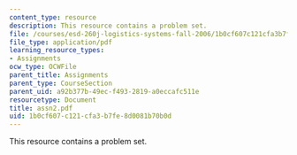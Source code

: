 ```yaml
---
content_type: resource
description: This resource contains a problem set.
file: /courses/esd-260j-logistics-systems-fall-2006/1b0cf607c121cfa3b7fe8d0081b70b0d_assn2.pdf
file_type: application/pdf
learning_resource_types:
- Assignments
ocw_type: OCWFile
parent_title: Assignments
parent_type: CourseSection
parent_uid: a92b377b-49ec-f493-2819-a0eccafc511e
resourcetype: Document
title: assn2.pdf
uid: 1b0cf607-c121-cfa3-b7fe-8d0081b70b0d
---
```

This resource contains a problem set.

